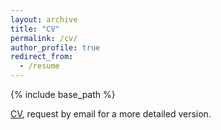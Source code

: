 ```yaml
---
layout: archive
title: "CV"
permalink: /cv/
author_profile: true
redirect_from:
  - /resume
---
```


{% include base_path %}

[CV](https://drive.google.com/file/d/1UsCBsp1TPqvago5VlaxxbIVdq5aIeqTA/view?usp=sharing), request by email for a more detailed version.
